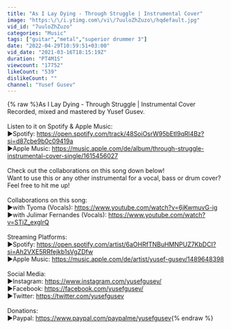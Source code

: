 ```yaml
---
title: "As I Lay Dying - Through Struggle | Instrumental Cover"
image: "https:\/\/i.ytimg.com\/vi\/7uuloZhZuzo\/hqdefault.jpg"
vid_id: "7uuloZhZuzo"
categories: "Music"
tags: ["guitar","metal","superior drummer 3"]
date: "2022-04-29T10:59:51+03:00"
vid_date: "2021-03-16T18:15:19Z"
duration: "PT4M1S"
viewcount: "17752"
likeCount: "539"
dislikeCount: ""
channel: "Yusef Gusev"
---
```

{% raw %}As I Lay Dying - Through Struggle | Instrumental Cover<br />Recorded, mixed and mastered by Yusef Gusev.<br /><br />Listen to it on Spotify &amp; Apple Music:<br />►Spotify: <a rel="nofollow" target="blank" href="https://open.spotify.com/track/48SoiOsrW95bEtl9qRl4Bz?si=d87cbe9b0c09419a">https://open.spotify.com/track/48SoiOsrW95bEtl9qRl4Bz?si=d87cbe9b0c09419a</a><br />►Apple Music: <a rel="nofollow" target="blank" href="https://music.apple.com/de/album/through-struggle-instrumental-cover-single/1615456027">https://music.apple.com/de/album/through-struggle-instrumental-cover-single/1615456027</a><br /><br />Check out the collaborations on this song down below!<br />Want to use this or any other instrumental for a vocal, bass or drum cover? Feel free to hit me up!<br /><br />Collaborations on this song:<br />►with Tyoma (Vocals): <a rel="nofollow" target="blank" href="https://www.youtube.com/watch?v=6jKwmuvG-ig">https://www.youtube.com/watch?v=6jKwmuvG-ig</a><br />►with Julimar Fernandes (Vocals): <a rel="nofollow" target="blank" href="https://www.youtube.com/watch?v=STiZ_exglrQ">https://www.youtube.com/watch?v=STiZ_exglrQ</a><br /><br />Streaming Platforms:<br />►Spotify: <a rel="nofollow" target="blank" href="https://open.spotify.com/artist/6aOHRfTNBuHMNPUZ7KbDCI?si=Ah2VXE5RRfejkb1sVgZDfw">https://open.spotify.com/artist/6aOHRfTNBuHMNPUZ7KbDCI?si=Ah2VXE5RRfejkb1sVgZDfw</a><br />►Apple Music: <a rel="nofollow" target="blank" href="https://music.apple.com/de/artist/yusef-gusev/1489648398">https://music.apple.com/de/artist/yusef-gusev/1489648398</a><br /><br />Social Media:<br />►Instagram: <a rel="nofollow" target="blank" href="https://www.instagram.com/yusefgusev/">https://www.instagram.com/yusefgusev/</a><br />►Facebook: <a rel="nofollow" target="blank" href="https://facebook.com/yusefgusev/">https://facebook.com/yusefgusev/</a><br />►Twitter: <a rel="nofollow" target="blank" href="https://twitter.com/yusefgusev">https://twitter.com/yusefgusev</a><br /><br />Donations:<br />►Paypal: <a rel="nofollow" target="blank" href="https://www.paypal.com/paypalme/yusefgusev">https://www.paypal.com/paypalme/yusefgusev</a>{% endraw %}
